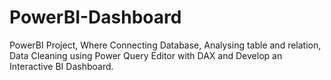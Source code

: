 # PowerBI-Dashboard
PowerBI Project, Where Connecting Database, Analysing table and relation, Data Cleaning using Power Query Editor with DAX and Develop an Interactive BI Dashboard.
